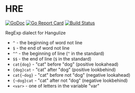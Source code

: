 # HRE

[![GoDoc](https://godoc.org/github.com/hangulize/hre?status.svg)](https://godoc.org/github.com/hangulize/hre)
[![Go Report Card](https://goreportcard.com/badge/github.com/hangulize/hre)](https://goreportcard.com/report/github.com/hangulize/hre)
[![Build Status](https://travis-ci.org/hangulize/hre.svg?branch=develop)](https://travis-ci.org/hangulize/hre)

RegExp dialect for Hangulize

- `^` - the beginning of word not line
- `$` - the end of word not line
- `^^` - the beginning of line (`^` in the standard)
- `$$` - the end of line (`$` in the standard)
- `cat{dog}` - "cat" before "dog" (positive lookahead)
- `{dog}cat` - "cat" after "dog" (positive lookbehind)
- `cat{~dog}` - "cat" before not "dog" (negative lookahead)
- `{~dog}cat` - "cat" after not "dog" (negative lookbehind)
- `<var>` - one of letters in the variable "var"
